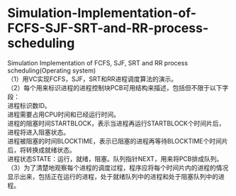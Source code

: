 # Simulation-Implementation-of-FCFS-SJF-SRT-and-RR-process-scheduling
Simulation Implementation of FCFS, SJF, SRT and RR process scheduling(Operating system)  
（1）用VC实现FCFS，SJF，SRT和RR进程调度算法的演示。  
（2）每个用来标识进程的进程控制块PCB可用结构来描述，包括但不限于以下字段：  
进程标识数ID。  
进程需要占用CPU时间和已经运行时间。  
进程的阻塞时间STARTBLOCK，表示当进程再运行STARTBLOCK个时间片后，进程将进入阻塞状态。  
进程被阻塞的时间BLOCKTIME，表示已阻塞的进程再等待BLOCKTIME个时间片后，将转换成就绪状态。  
进程状态STATE：运行，就绪，阻塞。队列指针NEXT，用来将PCB排成队列。  
（3）为了清楚地观察每个进程的调度过程，程序应将每个时间片内的进程的情况显示出来，包括正在运行的进程，处于就绪队列中的进程和处于阻塞队列中的进程。  
